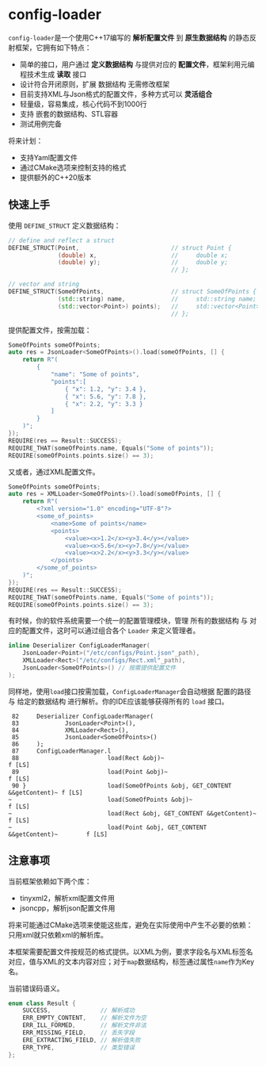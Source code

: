 # config-loader
`config-loader`是一个使用C++17编写的 **解析配置文件** 到 **原生数据结构** 的静态反射框架，它拥有如下特点：

- 简单的接口，用户通过 **定义数据结构** 与提供对应的 **配置文件**，框架利用元编程技术生成 **读取** 接口
- 设计符合开闭原则，扩展 数据结构 无需修改框架
- 目前支持XML与Json格式的配置文件，多种方式可以 **灵活组合**
- 轻量级，容易集成，核心代码不到1000行
- 支持 嵌套的数据结构、STL容器
- 测试用例完备

将来计划：
- 支持Yaml配置文件
- 通过CMake选项来控制支持的格式
- 提供额外的C++20版本

## 快速上手
使用 `DEFINE_STRUCT` 定义数据结构：

```cpp
// define and reflect a struct
DEFINE_STRUCT(Point,                          // struct Point {
              (double) x,                     //     double x;
              (double) y);                    //     double y;
                                              // };

// vector and string
DEFINE_STRUCT(SomeOfPoints,                   // struct SomeOfPoints {
              (std::string) name,             //     std::string name;
              (std::vector<Point>) points);   //     std::vector<Point> points;
                                              // };
```

提供配置文件，按需加载：

```cpp
SomeOfPoints someOfPoints;
auto res = JsonLoader<SomeOfPoints>().load(someOfPoints, [] {
    return R"(
        {
            "name": "Some of points",
            "points":[
                { "x": 1.2, "y": 3.4 },
                { "x": 5.6, "y": 7.8 },
                { "x": 2.2, "y": 3.3 }
            ]
        }
    )";
});
REQUIRE(res == Result::SUCCESS);
REQUIRE_THAT(someOfPoints.name, Equals("Some of points"));
REQUIRE(someOfPoints.points.size() == 3);
```

又或者，通过XML配置文件。
```cpp
SomeOfPoints someOfPoints;
auto res = XMLLoader<SomeOfPoints>().load(someOfPoints, [] {
    return R"(
        <?xml version="1.0" encoding="UTF-8"?>
        <some_of_points>
            <name>Some of points</name>
            <points>
                <value><x>1.2</x><y>3.4</y></value>
                <value><x>5.6</x><y>7.8</y></value>
                <value><x>2.2</x><y>3.3</y></value>
            </points>
        </some_of_points>
    )";
});
REQUIRE(res == Result::SUCCESS);
REQUIRE_THAT(someOfPoints.name, Equals("Some of points"));
REQUIRE(someOfPoints.points.size() == 3);
```

有时候，你的软件系统需要一个统一的配置管理模块，管理 所有的数据结构 与 对应的配置文件，这时可以通过组合各个 `Loader` 来定义管理者。

```cpp
inline Deserializer ConfigLoaderManager(
    JsonLoader<Point>("/etc/configs/Point.json"_path),
    XMLLoader<Rect>("/etc/configs/Rect.xml"_path),
    JsonLoader<SomeOfPoints>() // 按需提供配置文件
);
```

同样地，使用`load`接口按需加载，`ConfigLoaderManager`会自动根据 配置的路径 与 给定的数据结构 进行解析。你的IDE应该能够获得所有的 `load` 接口。

```text
 82     Deserializer ConfigLoaderManager(
 83             JsonLoader<Point>(),
 84             XMLLoader<Rect>(),
 85             JsonLoader<SomeOfPoints>()
 86     );
 87     ConfigLoaderManager.l
 88                         load(Rect &obj)~                                   f [LS]
 89                         load(Point &obj)~                                  f [LS]
 90 }                       load(SomeOfPoints &obj, GET_CONTENT &&getContent)~ f [LS]
~                           load(SomeOfPoints &obj)~                           f [LS]
~                           load(Rect &obj, GET_CONTENT &&getContent)~         f [LS]
~                           load(Point &obj, GET_CONTENT &&getContent)~        f [LS]
```

## 注意事项
当前框架依赖如下两个库：
- tinyxml2，解析xml配置文件用
- jsoncpp，解析json配置文件用

将来可能通过CMake选项来使能这些库，避免在实际使用中产生不必要的依赖：只用xml就只依赖xml的解析库。

本框架需要配置文件按规范的格式提供。以XML为例，要求字段名与XML标签名对应，值与XML的文本内容对应；对于`map`数据结构，标签通过属性`name`作为Key名。

当前错误码语义。
```cpp
enum class Result {
    SUCCESS,              // 解析成功
    ERR_EMPTY_CONTENT,    // 解析文件为空
    ERR_ILL_FORMED,       // 解析文件非法
    ERR_MISSING_FIELD,    // 丢失字段
    ERE_EXTRACTING_FIELD, // 解析值失败
    ERR_TYPE,             // 类型错误
};
```
